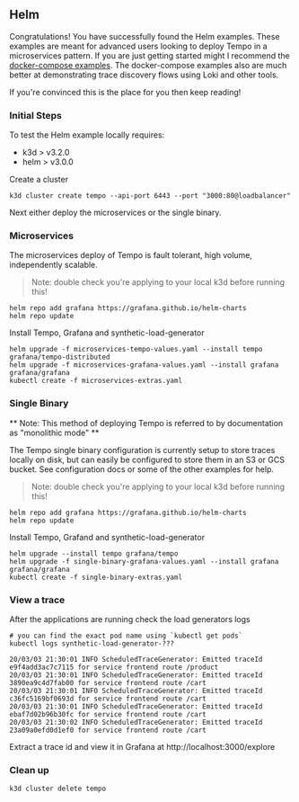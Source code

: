 ## Helm

Congratulations!  You have successfully found the Helm examples.  These examples are meant for
advanced users looking to deploy Tempo in a microservices pattern.  If you are just getting started
might I recommend the [docker-compose examples](../docker-compose).  The docker-compose examples also are much
better at demonstrating trace discovery flows using Loki and other tools.

If you're convinced this is the place for you then keep reading!

### Initial Steps
To test the Helm example locally requires:

- k3d > v3.2.0
- helm > v3.0.0

Create a cluster

```console
k3d cluster create tempo --api-port 6443 --port "3000:80@loadbalancer"
```

Next either deploy the microservices or the single binary.

### Microservices
The microservices deploy of Tempo is fault tolerant, high volume, independently scalable.

> Note: double check you're applying to your local k3d before running this!

```console
helm repo add grafana https://grafana.github.io/helm-charts
helm repo update
```

Install Tempo, Grafana and synthetic-load-generator

```console
helm upgrade -f microservices-tempo-values.yaml --install tempo grafana/tempo-distributed
helm upgrade -f microservices-grafana-values.yaml --install grafana grafana/grafana
kubectl create -f microservices-extras.yaml
```

### Single Binary

** Note: This method of deploying Tempo is referred to by documentation as "monolithic mode" **

The Tempo single binary configuration is currently setup to store traces locally on disk, but can easily be configured to
store them in an S3 or GCS bucket.  See configuration docs or some of the other examples for help.

> Note: double check you're applying to your local k3d before running this!

```console
helm repo add grafana https://grafana.github.io/helm-charts
helm repo update
```

Install Tempo, Grafand and synthetic-load-generator

```console
helm upgrade --install tempo grafana/tempo
helm upgrade -f single-binary-grafana-values.yaml --install grafana grafana/grafana
kubectl create -f single-binary-extras.yaml
```

### View a trace
After the applications are running check the load generators logs

```console
# you can find the exact pod name using `kubectl get pods`
kubectl logs synthetic-load-generator-???
```
```
20/03/03 21:30:01 INFO ScheduledTraceGenerator: Emitted traceId e9f4add3ac7c7115 for service frontend route /product
20/03/03 21:30:01 INFO ScheduledTraceGenerator: Emitted traceId 3890ea9c4d7fab00 for service frontend route /cart
20/03/03 21:30:01 INFO ScheduledTraceGenerator: Emitted traceId c36fc5169bf0693d for service frontend route /cart
20/03/03 21:30:01 INFO ScheduledTraceGenerator: Emitted traceId ebaf7d02b96b30fc for service frontend route /cart
20/03/03 21:30:02 INFO ScheduledTraceGenerator: Emitted traceId 23a09a0efd0d1ef0 for service frontend route /cart
```

Extract a trace id and view it in Grafana at http://localhost:3000/explore

### Clean up

```console
k3d cluster delete tempo
```

